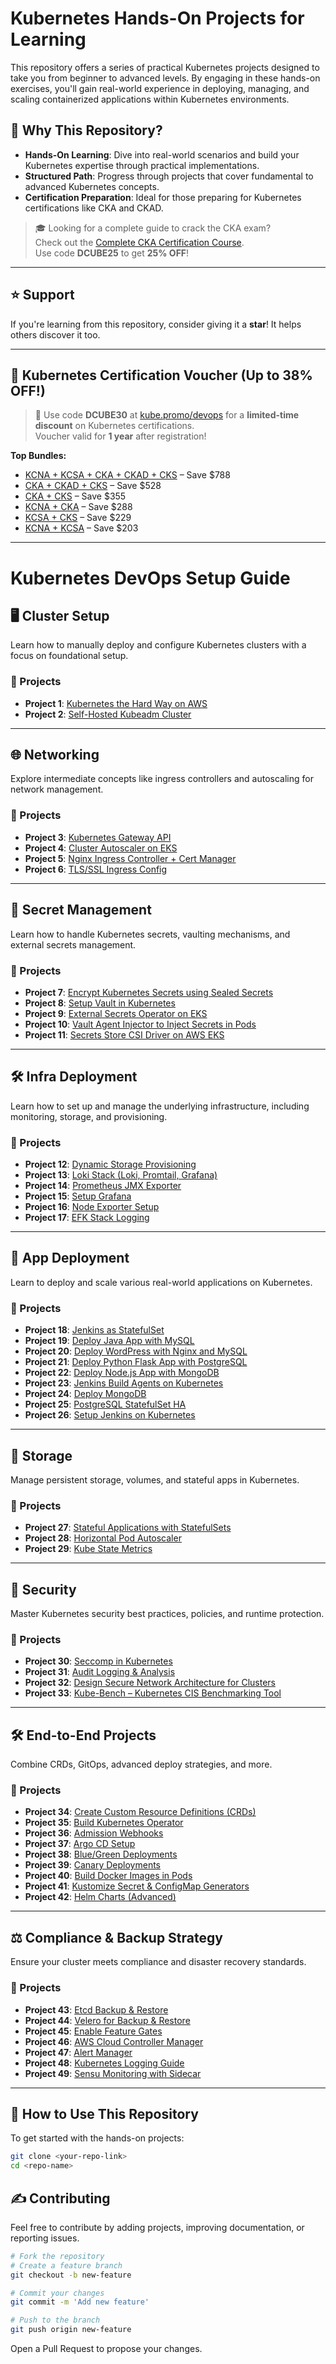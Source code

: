 # Kubernetes Hands-On Projects for Learning

This repository offers a series of practical Kubernetes projects designed to take you from beginner to advanced levels. By engaging in these hands-on exercises, you'll gain real-world experience in deploying, managing, and scaling containerized applications within Kubernetes environments.

## 🚀 Why This Repository?

- **Hands-On Learning**: Dive into real-world scenarios and build your Kubernetes expertise through practical implementations.
- **Structured Path**: Progress through projects that cover fundamental to advanced Kubernetes concepts.
- **Certification Preparation**: Ideal for those preparing for Kubernetes certifications like CKA and CKAD.

> 🎓 Looking for a complete guide to crack the CKA exam?  
> Check out the [Complete CKA Certification Course](https://techiescamp.com/p/cka-complete-prep-course-practice-tests).  
> Use code **DCUBE25** to get **25% OFF**!

---

## ⭐ Support

If you're learning from this repository, consider giving it a **star**! It helps others discover it too.

---

## 💸 Kubernetes Certification Voucher (Up to 38% OFF!)

> 🚨 Use code **DCUBE30** at [kube.promo/devops](https://kube.promo/devops) for a **limited-time discount** on Kubernetes certifications.  
> Voucher valid for **1 year** after registration!

**Top Bundles:**

- [KCNA + KCSA + CKA + CKAD + CKS](https://kube.promo/kubestronaut) – Save $788  
- [CKA + CKAD + CKS](https://kube.promo/k8s-bundle) – Save $528  
- [CKA + CKS](https://kube.promo/bundle) – Save $355  
- [KCNA + CKA](https://kube.promo/kcna-cka) – Save $288  
- [KCSA + CKS](https://kube.promo/kcsa-cks) – Save $229  
- [KCNA + KCSA](https://kube.promo/kcna-kcsa) – Save $203  

---

# Kubernetes DevOps Setup Guide

## 🖥️ Cluster Setup

Learn how to manually deploy and configure Kubernetes clusters with a focus on foundational setup.

### 🔨 Projects

- **Project 1**: [Kubernetes the Hard Way on AWS](https://github.com/techiescamp/kubernetes-projects/tree/main/01-kubernetes-the-hard-way-aws)
- **Project 2**: [Self-Hosted Kubeadm Cluster](https://devopscube.com/setup-kubernetes-cluster-kubeadm)

---

## 🌐 Networking

Explore intermediate concepts like ingress controllers and autoscaling for network management.

### 🔨 Projects

- **Project 3**: [Kubernetes Gateway API](https://devopscube.com/kubernetes-gateway-api/)
- **Project 4**: [Cluster Autoscaler on EKS](https://devopscube.com/cluster-autoscaler/)
- **Project 5**: [Nginx Ingress Controller + Cert Manager](https://devopscube.com/nginx-ingress-with-cert-manager/)
- **Project 6**: [TLS/SSL Ingress Config](https://devopscube.com/configure-ingress-tls-kubernetes/)

---

## 🔐 Secret Management

Learn how to handle Kubernetes secrets, vaulting mechanisms, and external secrets management.

### 🔨 Projects

- **Project 7**: [Encrypt Kubernetes Secrets using Sealed Secrets](https://devopscube.com/sealed-secrets-kubernetes/)
- **Project 8**: [Setup Vault in Kubernetes](https://devopscube.com/vault-in-kubernetes/)
- **Project 9**: [External Secrets Operator on EKS](https://devopscube.com/kubernetes-external-secrets-operator/)
- **Project 10**: [Vault Agent Injector to Inject Secrets in Pods](https://devopscube.com/vault-agent-injector-tutorial/)
- **Project 11**: [Secrets Store CSI Driver on AWS EKS](https://devopscube.com/secrets-store-csi-dirver-eks/)

---

## 🛠️ Infra Deployment

Learn how to set up and manage the underlying infrastructure, including monitoring, storage, and provisioning.

### 🔨 Projects

- **Project 12**: [Dynamic Storage Provisioning](https://devopscube.com/dynamic-storage-provisioning-with-storage-classes)
- **Project 13**: [Loki Stack (Loki, Promtail, Grafana)](https://devopscube.com/deploy-loki-stack)
- **Project 14**: [Prometheus JMX Exporter](https://devopscube.com/prometheus-jmx-exporter-on-kubernetes/)
- **Project 15**: [Setup Grafana](https://devopscube.com/setup-grafana-kubernetes/)
- **Project 16**: [Node Exporter Setup](https://devopscube.com/node-exporter-kubernetes/)
- **Project 17**: [EFK Stack Logging](https://devopscube.com/setup-efk-stack-on-kubernetes/)

---

## 🚀 App Deployment

Learn to deploy and scale various real-world applications on Kubernetes.

### 🔨 Projects

- **Project 18**: [Jenkins as StatefulSet](https://devopscube.com/deploy-jenkins-as-statefulset-on-kubernetes/)
- **Project 19**: [Deploy Java App with MySQL](https://devopscube.com/deploy-java-app-kubernetes/)
- **Project 20**: [Deploy WordPress with Nginx and MySQL](https://devopscube.com/deploy-wordpress-on-kubernetes/)
- **Project 21**: [Deploy Python Flask App with PostgreSQL](https://devopscube.com/deploy-python-flask-app-with-postgresql)
- **Project 22**: [Deploy Node.js App with MongoDB](https://devopscube.com/deploy-nodejs-app-with-mongodb)
- **Project 23**: [Jenkins Build Agents on Kubernetes](https://devopscube.com/jenkins-build-agents-kubernetes/)
- **Project 24**: [Deploy MongoDB](https://devopscube.com/deploy-mongodb-kubernetes/)
- **Project 25**: [PostgreSQL StatefulSet HA](https://devopscube.com/deploy-postgresql-statefulset/)
- **Project 26**: [Setup Jenkins on Kubernetes](https://devopscube.com/setup-jenkins-on-kubernetes-cluster/)

---

## 💾 Storage

Manage persistent storage, volumes, and stateful apps in Kubernetes.

### 🔨 Projects

- **Project 27**: [Stateful Applications with StatefulSets](https://devopscube.com/manage-stateful-applications-with-statefulsets)
- **Project 28**: [Horizontal Pod Autoscaler](https://devopscube.com/implement-horizontal-pod-autoscaler-hpa/)
- **Project 29**: [Kube State Metrics](https://devopscube.com/setup-kube-state-metrics/)

---

## 🔐 Security

Master Kubernetes security best practices, policies, and runtime protection.

### 🔨 Projects

- **Project 30**: [Seccomp in Kubernetes](https://devopscube.com/seccomp-in-kubernetes/)
- **Project 31**: [Audit Logging & Analysis](https://devopscube.com/kubernetes-audit-logging/)
- **Project 32**: [Design Secure Network Architecture for Clusters](https://devopscube.com/designing-network-architecture-secure-kubernetes/)
- **Project 33**: [Kube-Bench – Kubernetes CIS Benchmarking Tool](https://devopscube.com/kube-bench-guide/)

---

## 🛠️ End-to-End Projects

Combine CRDs, GitOps, advanced deploy strategies, and more.

### 🔨 Projects

- **Project 34**: [Create Custom Resource Definitions (CRDs)](https://devopscube.com/creating-crds)
- **Project 35**: [Build Kubernetes Operator](https://devopscube.com/build-a-kubernetes-operator)
- **Project 36**: [Admission Webhooks](https://devopscube.com/admission-webhooks/)
- **Project 37**: [Argo CD Setup](https://devopscube.com/setup-argo-cd-using-helm/)
- **Project 38**: [Blue/Green Deployments](https://devopscube.com/blue-green-deployments/)
- **Project 39**: [Canary Deployments](https://devopscube.com/canary-deployments/)
- **Project 40**: [Build Docker Images in Pods](https://devopscube.com/build-docker-image-kubernetes-pod/)
- **Project 41**: [Kustomize Secret & ConfigMap Generators](https://devopscube.com/kuztomize-configmap-generators/)
- **Project 42**: [Helm Charts (Advanced)](https://devopscube.com/create-helm-chart/)

---

## ⚖️ Compliance & Backup Strategy

Ensure your cluster meets compliance and disaster recovery standards.

### 🔨 Projects

- **Project 43**: [Etcd Backup & Restore](https://devopscube.com/backup-etcd-restore-kubernetes/)
- **Project 44**: [Velero for Backup & Restore](https://devopscube.com/backup-and-restore-eks-cluster-velero/)
- **Project 45**: [Enable Feature Gates](https://devopscube.com/enable-feature-gates-kubeadm/)
- **Project 46**: [AWS Cloud Controller Manager](https://devopscube.com/aws-cloud-controller-manager/)
- **Project 47**: [Alert Manager](https://devopscube.com/alert-manager-kubernetes-guide/)
- **Project 48**: [Kubernetes Logging Guide](https://devopscube.com/kubernetes-logging-tutorial/)
- **Project 49**: [Sensu Monitoring with Sidecar](https://devopscube.com/kubernetes-monitoring-sensu/)

---

## 🧭 How to Use This Repository

To get started with the hands-on projects:

```bash
git clone <your-repo-link>
cd <repo-name>
```

## ✍️ Contributing

Feel free to contribute by adding projects, improving documentation, or reporting issues.

```bash
# Fork the repository
# Create a feature branch
git checkout -b new-feature

# Commit your changes
git commit -m 'Add new feature'

# Push to the branch
git push origin new-feature
```

Open a Pull Request to propose your changes.
```